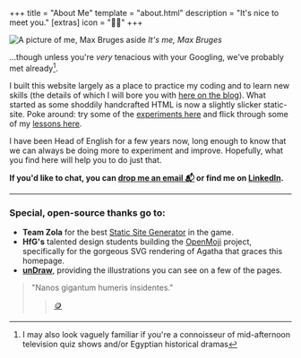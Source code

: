 +++
title = "About Me"
template = "about.html"
description = "It's nice to meet you."
[extras]
  icon = "👨‍🏫"
+++

![A picture of me, Max Bruges aside](/headshot.webp)
*It's me, Max Bruges*

...though unless you're *very* tenacious with your Googling, we've probably met already[^1].

I built this website largely as a place to practice my coding and to learn new skills (the details of which I will bore you with [here on the blog](/blog)).  What started as some shoddily handcrafted HTML is now a slightly slicker static-site. Poke around: try some of the [experiments here](/experiments) and flick through some of my [lessons here](/learn).

I have been Head of English for a few years now, long enough to know that we can always be doing more to experiment and improve. Hopefully, what you find here will help you to do just that.

**If you'd like to chat, you can [drop me an email 📬](mailto:hello@maxbruges.com) or find me on [LinkedIn](https://uk.linkedin.com/in/max-bruges).**

[^1]: I may also look vaguely familiar if you're a connoisseur of mid-afternoon television quiz shows and/or Egyptian historical dramas

---

### Special, open-source thanks go to:

- **Team Zola** for the best [Static Site Generator](https://github.com/getzola/zola) in the game.
- **HfG's** talented design students building the [OpenMoji](https://openmoji.org/) project, specifically for the gorgeous SVG rendering of Agatha that graces this homepage.
- **[unDraw](https://undraw.co/)**, providing the illustrations you can see on a few of the pages.

> "Nanos gigantum humeris insidentes."
>> [🪙](https://www.royalmint.com/faqs/collectors/where-did-the-edge-inscription-standing-on-the-shoulders-of-giants-come-from/#:~:text=if%20I%20have)
